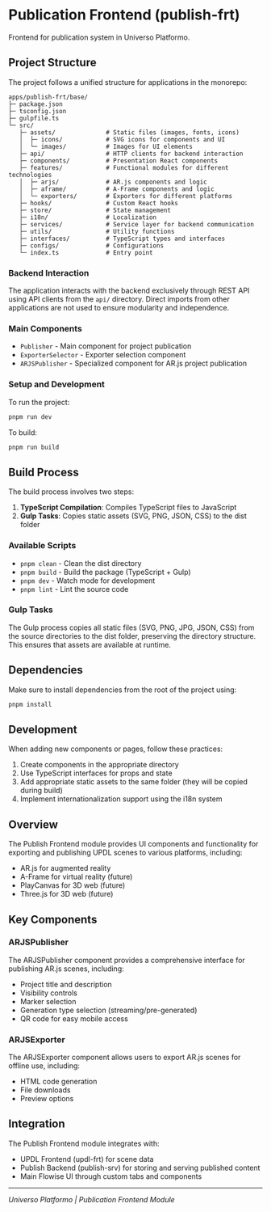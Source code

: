 # Publication Frontend (publish-frt)

Frontend for publication system in Universo Platformo.

## Project Structure

The project follows a unified structure for applications in the monorepo:

```
apps/publish-frt/base/
├─ package.json
├─ tsconfig.json
├─ gulpfile.ts
└─ src/
   ├─ assets/              # Static files (images, fonts, icons)
   │  ├─ icons/            # SVG icons for components and UI
   │  └─ images/           # Images for UI elements
   ├─ api/                 # HTTP clients for backend interaction
   ├─ components/          # Presentation React components
   ├─ features/            # Functional modules for different technologies
   │  ├─ arjs/             # AR.js components and logic
   │  ├─ aframe/           # A-Frame components and logic
   │  └─ exporters/        # Exporters for different platforms
   ├─ hooks/               # Custom React hooks
   ├─ store/               # State management
   ├─ i18n/                # Localization
   ├─ services/            # Service layer for backend communication
   ├─ utils/               # Utility functions
   ├─ interfaces/          # TypeScript types and interfaces
   ├─ configs/             # Configurations
   └─ index.ts             # Entry point

```

### Backend Interaction

The application interacts with the backend exclusively through REST API using API clients from the `api/` directory.
Direct imports from other applications are not used to ensure modularity and independence.

### Main Components

-   `Publisher` - Main component for project publication
-   `ExporterSelector` - Exporter selection component
-   `ARJSPublisher` - Specialized component for AR.js project publication

### Setup and Development

To run the project:

```bash
pnpm run dev
```

To build:

```bash
pnpm run build
```

## Build Process

The build process involves two steps:

1. **TypeScript Compilation**: Compiles TypeScript files to JavaScript
2. **Gulp Tasks**: Copies static assets (SVG, PNG, JSON, CSS) to the dist folder

### Available Scripts

-   `pnpm clean` - Clean the dist directory
-   `pnpm build` - Build the package (TypeScript + Gulp)
-   `pnpm dev` - Watch mode for development
-   `pnpm lint` - Lint the source code

### Gulp Tasks

The Gulp process copies all static files (SVG, PNG, JPG, JSON, CSS) from the source directories to the dist folder, preserving the directory structure. This ensures that assets are available at runtime.

## Dependencies

Make sure to install dependencies from the root of the project using:

```bash
pnpm install
```

## Development

When adding new components or pages, follow these practices:

1. Create components in the appropriate directory
2. Use TypeScript interfaces for props and state
3. Add appropriate static assets to the same folder (they will be copied during build)
4. Implement internationalization support using the i18n system

## Overview

The Publish Frontend module provides UI components and functionality for exporting and publishing UPDL scenes to various platforms, including:

-   AR.js for augmented reality
-   A-Frame for virtual reality (future)
-   PlayCanvas for 3D web (future)
-   Three.js for 3D web (future)

## Key Components

### ARJSPublisher

The ARJSPublisher component provides a comprehensive interface for publishing AR.js scenes, including:

-   Project title and description
-   Visibility controls
-   Marker selection
-   Generation type selection (streaming/pre-generated)
-   QR code for easy mobile access

### ARJSExporter

The ARJSExporter component allows users to export AR.js scenes for offline use, including:

-   HTML code generation
-   File downloads
-   Preview options

## Integration

The Publish Frontend module integrates with:

-   UPDL Frontend (updl-frt) for scene data
-   Publish Backend (publish-srv) for storing and serving published content
-   Main Flowise UI through custom tabs and components

---

_Universo Platformo | Publication Frontend Module_
